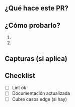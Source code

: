 ## ¿Qué hace este PR?

## ¿Cómo probarlo?
1. 
2. 

## Capturas (si aplica)

## Checklist
- [ ] Lint ok
- [ ] Documentación actualizada
- [ ] Cubre casos edge (si hay)